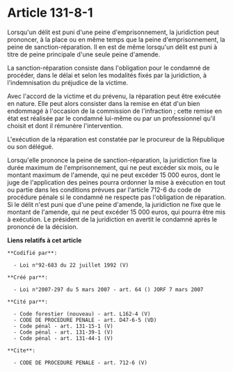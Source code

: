 # Article 131-8-1

Lorsqu'un délit est puni d'une peine d'emprisonnement, la juridiction peut prononcer, à la place ou en même temps que la
peine d'emprisonnement, la peine de sanction-réparation. Il en est de même lorsqu'un délit est puni à titre de peine
principale d'une seule peine d'amende. 

La sanction-réparation consiste dans l'obligation pour le condamné de procéder, dans le délai et selon les modalités fixés
par la juridiction, à l'indemnisation du préjudice de la victime. 

Avec l'accord de la victime et du prévenu, la réparation peut être exécutée en nature. Elle peut alors consister dans la
remise en état d'un bien endommagé à l'occasion de la commission de l'infraction ; cette remise en état est réalisée par le
condamné lui-même ou par un professionnel qu'il choisit et dont il rémunère l'intervention. 

L'exécution de la réparation est constatée par le procureur de la République ou son délégué. 

Lorsqu'elle prononce la peine de sanction-réparation, la juridiction fixe la durée maximum de l'emprisonnement, qui ne peut
excéder six mois, ou le montant maximum de l'amende, qui ne peut excéder 15 000 euros, dont le juge de l'application des
peines pourra ordonner la mise à exécution en tout ou partie dans les conditions prévues par l'article 712-6 du code de
procédure pénale si le condamné ne respecte pas l'obligation de réparation. Si le délit n'est puni que d'une peine d'amende,
la juridiction ne fixe que le montant de l'amende, qui ne peut excéder 15 000 euros, qui pourra être mis à exécution. Le
président de la juridiction en avertit le condamné après le prononcé de la décision.

**Liens relatifs à cet article**

	**Codifié par**:

	  - Loi n°92-683 du 22 juillet 1992 (V)

	**Créé par**:

	  - Loi n°2007-297 du 5 mars 2007 - art. 64 () JORF 7 mars 2007

	**Cité par**:

	  - Code forestier (nouveau) - art. L162-4 (V)
	  - CODE DE PROCEDURE PENALE - art. D47-6-5 (VD)
	  - Code pénal - art. 131-15-1 (V)
	  - Code pénal - art. 131-39-1 (V)
	  - Code pénal - art. 131-44-1 (V)

	**Cite**:

	  - CODE DE PROCEDURE PENALE - art. 712-6 (V)
